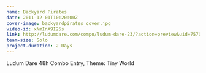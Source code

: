 ```yaml
---
name: Backyard Pirates
date: 2011-12-01T10:20:00Z
cover-image: backyardpirates_cover.jpg
video-id: xNmInX9I25s
link: http://ludumdare.com/compo/ludum-dare-23/?action=preview&uid=7570
team-size: Solo
project-duration: 2 Days
--- 
```


Ludum Dare 48h Combo Entry, Theme: Tiny World
